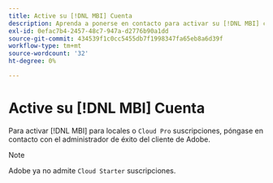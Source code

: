 ```yaml
---
title: Active su [!DNL MBI] Cuenta
description: Aprenda a ponerse en contacto para activar su [!DNL MBI] cuenta.
exl-id: 0efac7b4-2457-48c7-947a-d2776b90a1dd
source-git-commit: 434539f1c0cc5455db7f1998347fa65eb8a6d39f
workflow-type: tm+mt
source-wordcount: '32'
ht-degree: 0%

---
```


# Active su [!DNL MBI] Cuenta

Para activar [!DNL MBI] para locales o `Cloud Pro` suscripciones, póngase en contacto con el administrador de éxito del cliente de Adobe.

>[!NOTE]
>
>Adobe ya no admite `Cloud Starter` suscripciones.
